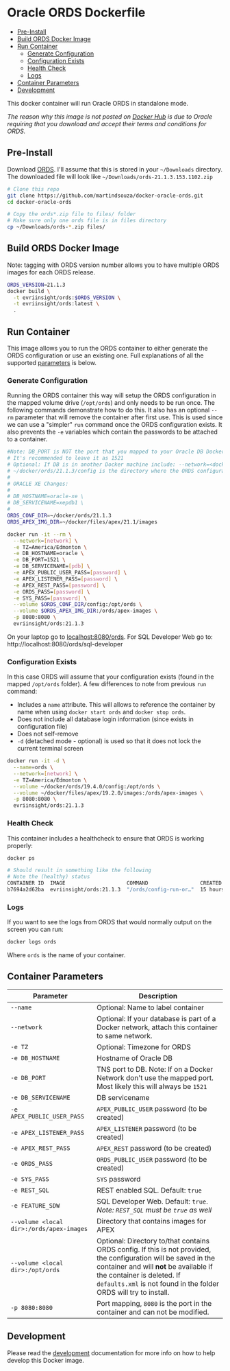 # Oracle ORDS Dockerfile

- [Pre-Install](#pre-install)
- [Build ORDS Docker Image](#build-ords-docker-image)
- [Run Container](#run-container)
  - [Generate Configuration](#generate-configuration)
  - [Configuration Exists](#configuration-exists)
  - [Health Check](#health-check)
  - [Logs](#logs)
- [Container Parameters](#container-parameters)
- [Development](#development)

This docker container will run Oracle ORDS in standalone mode.

_The reason why this image is not posted on [Docker Hub](https://hub.docker.com) is due to Oracle requiring that you download and accept their terms and conditions for ORDS._


## Pre-Install

Download [ORDS](http://www.oracle.com/technetwork/developer-tools/rest-data-services/downloads/index.html). I'll assume that this is stored in your `~/Downloads` directory. The downloaded file will look like `~/Downloads/ords-21.1.3.153.1102.zip`

```bash
# Clone this repo
git clone https://github.com/martindsouza/docker-oracle-ords.git
cd docker-oracle-ords

# Copy the ords*.zip file to files/ folder
# Make sure only one ords file is in files directory
cp ~/Downloads/ords-*.zip files/

```


## Build ORDS Docker Image

Note: tagging with ORDS version number allows you to have multiple ORDS images for each ORDS release.

```bash
ORDS_VERSION=21.1.3
docker build \
  -t evriinsight/ords:$ORDS_VERSION \
  -t evriinsight/ords:latest \
  .
```

## Run Container

This image allows you to run the ORDS container to either generate the ORDS configuration or use an existing one. Full explanations of all the supported [parameters](#parameters) is below.

### Generate Configuration

Running the ORDS container this way will setup the ORDS configuration in the mapped volume drive (`/opt/ords`) and only needs to be run once. The following commands demonstrate how to do this. It also has an optional `--rm` parameter that will remove the container after first use. This is used since we can use a "simpler" `run` command once the ORDS configuration exists. It also prevents the `-e` variables which contain the passwords to be attached to a container. 

```bash
#Note: DB_PORT is NOT the port that you mapped to your Oracle DB Docker image. It's the port that the database natively has open.
# It's recommended to leave it as 1521
# Optional: If DB is in another Docker machine include: --network=<docker_network_name> \
# ~/docker/ords/21.1.3/config is the directory where the ORDS configuration will be saved. If it doesn't exist Docker will create it.
# 
# ORACLE XE Changes:
#
# DB_HOSTNAME=oracle-xe \
# DB_SERVICENAME=xepdb1 \
#
ORDS_CONF_DIR=~/docker/ords/21.1.3
ORDS_APEX_IMG_DIR=~/docker/files/apex/21.1/images

docker run -it --rm \
  --network=[network] \
  -e TZ=America/Edmonton \
  -e DB_HOSTNAME=oracle \
  -e DB_PORT=1521 \
  -e DB_SERVICENAME=[pdb] \
  -e APEX_PUBLIC_USER_PASS=[password] \
  -e APEX_LISTENER_PASS=[password] \
  -e APEX_REST_PASS=[password] \
  -e ORDS_PASS=[password] \
  -e SYS_PASS=[password] \
  --volume $ORDS_CONF_DIR/config:/opt/ords \
  --volume $ORDS_APEX_IMG_DIR:/ords/apex-images \
  -p 8080:8080 \
  evriinsight/ords:21.1.3
```

On your laptop go to [localhost:8080/ords](http://localhost:8080/ords). For SQL Developer Web go to: http://localhost:8080/ords/sql-developer

### Configuration Exists

In this case ORDS will assume that your configuration exists (found in the mapped `/opt/ords` folder). A few differences to note from previous `run` command:

- Includes a `name` attribute. This will allows to reference the container by name when using `docker start ords` and `docker stop ords`.
- Does not include all database login information (since exists in configuration file)
- Does not self-remove
- `-d` (detached mode - optional) is used so that it does not lock the current terminal screen

```bash
docker run -it -d \
  --name=ords \
  --network=[network] \
  -e TZ=America/Edmonton \
  --volume ~/docker/ords/19.4.0/config:/opt/ords \
  --volume ~/docker/files/apex/19.2.0/images:/ords/apex-images \
  -p 8080:8080 \
  evriinsight/ords:21.1.3
```

### Health Check

This container includes a healthcheck to ensure that ORDS is working properly:

```bash
docker ps

# Should result in something like the following
# Note the (healthy) status
CONTAINER ID  IMAGE                    COMMAND                 CREATED        STATUS                  PORTS                    NAMES
b7694a2d62ba  evriinsight/ords:21.1.3  "/ords/config-run-or…"  15 hours ago   Up 15 hours (healthy)   0.0.0.0:8080->8080/tcp   ords
```

### Logs

If you want to see the logs from ORDS that would normally output on the screen you can run:

```bash
docker logs ords
```

Where `ords` is the name of your container.


## Container Parameters
Parameter | Description
--- | ---
`--name` | Optional: Name to label container
`--network` | Optional: If your database is part of a Docker network, attach this container to same network.
`-e TZ` | Optional: Timezone for ORDS
`-e DB_HOSTNAME` | Hostname of Oracle DB
`-e DB_PORT` | TNS port to DB. Note: If on a Docker Network don't use the mapped port. Most likely this will always be `1521`
`-e DB_SERVICENAME` | DB servicename
`-e APEX_PUBLIC_USER_PASS` | `APEX_PUBLIC_USER` password (to be created)
`-e APEX_LISTENER_PASS` | `APEX_LISTENER` password (to be created)
`-e APEX_REST_PASS` | `APEX_REST` password (to be created)
`-e ORDS_PASS` | `ORDS_PUBLIC_USER` password (to be created)
`-e SYS_PASS` | `SYS` password
`-e REST_SQL` | REST enabled SQL. Default: `true`
`-e FEATURE_SDW` | SQL Developer Web. Default: `true`. *Note: `REST_SQL` must be `true` as well*
`--volume <local dir>:/ords/apex-images` | Directory that contains images for APEX
`--volume <local dir>:/opt/ords`  | Optional: Directory to/that contains ORDS config. If this is not provided, the configuration will be saved in the container and will **not** be available if the container is deleted. If `defaults.xml` is not found in the folder ORDS will try to install.
`-p 8080:8080`  |  Port mapping, `8080` is the port in the container and can not be modified.


## Development

Please read the [development](docs/development.md) documentation for more info on how to help develop this Docker image.